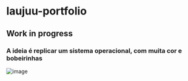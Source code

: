 # laujuu-portfolio


## Work in progress

### A ideia é replicar um sistema operacional, com muita cor e bobeirinhas
![image](https://github.com/laujuu/laujuu-portfolio/assets/37710776/908c4234-b382-4da7-9b7a-f1a797ed2eff)
